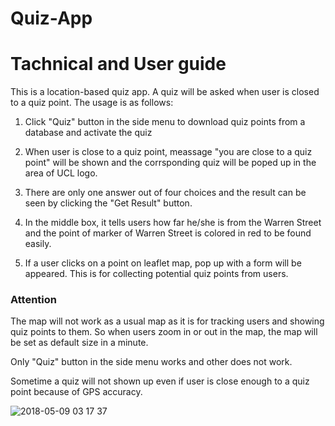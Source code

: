 # Quiz-App

# Tachnical and User guide
  This is a location-based quiz app. A quiz will be asked when user is closed to a quiz point. The usage is as follows:
  
   1. Click "Quiz" button in the side menu to download quiz points from a database and activate the quiz
    
   2. When user is close to a quiz point, meassage "you are close to a quiz point" will be shown and the corrsponding quiz will be poped up in the area of UCL logo. 
    
   3. There are only one answer out of four choices and the result can be seen by clicking the "Get Result" button.
    
   4. In the middle box, it tells users how far he/she is from the Warren Street and the point of marker of Warren Street is colored in red to be found easily. 
   
   5. If a user clicks on a point on leaflet map, pop up with a form will be appeared. This is for collecting potential quiz points from users.
    
  <h3> Attention </h3>
   
   The map will not work as a usual map as it is for tracking users and showing quiz points to them. So when users zoom in or out in the map, the map will be set as default size in a minute.
      
   Only "Quiz" button in the side menu works and other does not work.
      
   Sometime a quiz will not shown up even if user is close enough to a quiz point because of GPS accuracy. 


![2018-05-09 03 17 37](https://user-images.githubusercontent.com/35526637/39792424-6caa9e70-5338-11e8-874c-0ba6e2130ef1.png)

